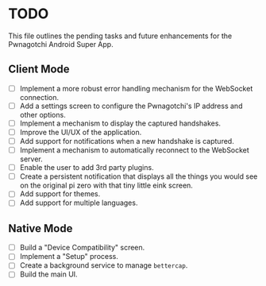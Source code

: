 # TODO

This file outlines the pending tasks and future enhancements for the Pwnagotchi Android Super App.

## Client Mode
- [ ] Implement a more robust error handling mechanism for the WebSocket connection.
- [ ] Add a settings screen to configure the Pwnagotchi's IP address and other options.
- [ ] Implement a mechanism to display the captured handshakes.
- [ ] Improve the UI/UX of the application.
- [ ] Add support for notifications when a new handshake is captured.
- [ ] Implement a mechanism to automatically reconnect to the WebSocket server.
- [ ] Enable the user to add 3rd party plugins.
- [ ] Create a persistent notification that displays all the things you would see on the original pi zero with that tiny little eink screen.
- [ ] Add support for themes.
- [ ] Add support for multiple languages.

## Native Mode
- [ ] Build a "Device Compatibility" screen.
- [ ] Implement a "Setup" process.
- [ ] Create a background service to manage `bettercap`.
- [ ] Build the main UI.
